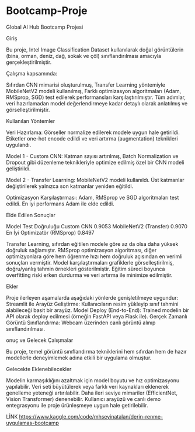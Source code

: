 # Bootcamp-Proje
Global AI Hub Bootcamp Projesi

Giriş

Bu proje, Intel Image Classification Dataset kullanılarak doğal görüntülerin (bina, orman, deniz, dağ, sokak ve çöl) sınıflandırılması amacıyla gerçekleştirilmiştir.

Çalışma kapsamında:

Sıfırdan CNN mimarisi oluşturulmuş,
Transfer Learning yöntemiyle MobileNetV2 modeli kullanılmış,
Farklı optimizasyon algoritmaları (Adam, RMSprop, SGD) test edilerek performansları karşılaştırılmıştır.
Tüm adımlar, veri hazırlamadan model değerlendirmeye kadar detaylı olarak anlatılmış ve görselleştirilmiştir.

Kullanılan Yöntemler

Veri Hazırlama: Görseller normalize edilerek modele uygun hale getirildi. Etiketler one-hot encode edildi ve veri artırma (augmentation) teknikleri uygulandı.

Model 1 - Custom CNN:
Katman sayısı artırılmış, Batch Normalization ve Dropout gibi düzenleme teknikleriyle optimize edilmiş özel bir CNN modeli geliştirildi.

Model 2 - Transfer Learning:
MobileNetV2 modeli kullanıldı. Üst katmanlar değiştirilerek yalnızca son katmanlar yeniden eğitildi.

Optimizasyon Karşılaştırması:
Adam, RMSprop ve SGD algoritmaları test edildi. En iyi performans Adam ile elde edildi.

Elde Edilen Sonuçlar

Model	Test Doğruluğu
Custom CNN	0.9053
MobileNetV2 (Transfer)	0.9070
En İyi Optimizatör (RMSprop)	0.8497

Transfer Learning, sıfırdan eğitilen modele göre az da olsa daha yüksek doğruluk sağlamıştır.
RMSprop optimizasyon algoritması, diğer optimizyonlara göre hem öğrenme hızı hem doğruluk açısından en verimli sonuçları vermiştir.
Model karşılaştırmaları grafiklerle görselleştirilmiş, doğru/yanlış tahmin örnekleri gösterilmiştir.
Eğitim süreci boyunca overfitting riski erken durdurma ve veri artırma ile minimize edilmiştir.

Ekler

Proje ilerleyen aşamalarda aşağıdaki yönlerde genişletilmeye uygundur:
Streamlit ile Arayüz Geliştirme: Kullanıcıların resim yükleyip sınıf tahmini alabileceği basit bir arayüz.
Model Deploy (End-to-End): Trained modelin bir API olarak deploy edilmesi (örneğin FastAPI veya Flask ile).
Gerçek Zamanlı Görüntü Sınıflandırma: Webcam üzerinden canlı görüntü alınıp sınıflandırılması.

onuç ve Gelecek Çalışmalar

Bu proje, temel görüntü sınıflandırma tekniklerini hem sıfırdan hem de hazır modellerle deneyimlemek adına etkili bir uygulama olmuştur.

Gelecekte Eklenebilecekler

Modelin karmaşıklığını azaltmak için model boyutu ve hız optimizasyonu yapılabilir.
Veri seti büyütülerek veya farklı veri kaynakları eklenerek genelleme yeteneği artırılabilir.
Daha ileri seviye mimariler (EfficientNet, Vision Transformer) denenebilir.
Kullanıcı arayüzü ve canlı demo entegrasyonu ile proje ürünleşmeye uygun hale getirilebilir.

LİNK
https://www.kaggle.com/code/mhseyinatalan/derin-renme-uygulamas-bootcamp

